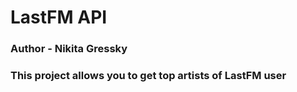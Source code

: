 # LastFM API 
### Author - Nikita Gressky
### This project allows you to get top artists of LastFM user 

